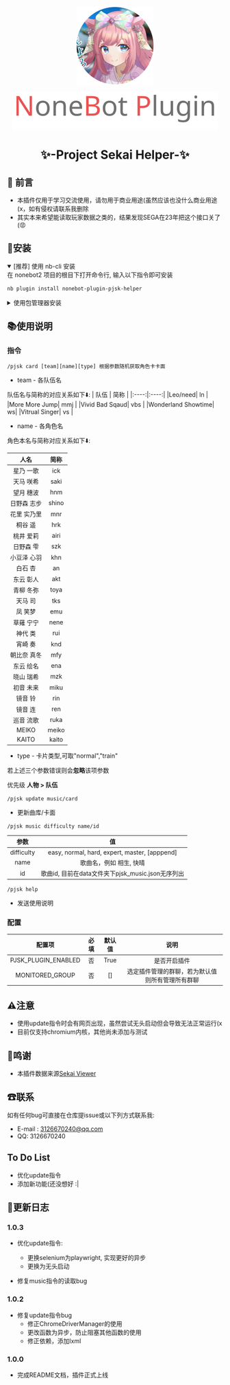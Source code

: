 <!-- markdownlint-disable MD024 MD026 MD031 MD033 MD036 MD041 -->

<div align="center">

<a href="https://v2.nonebot.dev/store">
  <img src="https://raw.githubusercontent.com/Agnes4m/nonebot_plugin_l4d2_server/main/image/logo.png" width="180" height="180" alt="NoneBotPluginLogo">
</a>

<p>
  <img src="https://raw.githubusercontent.com/lgc-NB2Dev/readme/main/template/plugin.svg" alt="NoneBotPluginText">
</p>

# ✨-Project Sekai Helper-✨

</div>

## 💬 前言
- 本插件仅用于学习交流使用，请勿用于商业用途(虽然应该也没什么商业用途(x，如有侵权请联系我删除
- 其实本来希望能读取玩家数据之类的，结果发现SEGA在23年把这个接口关了(😡
## 🔧安装
<details open>
<summary>[推荐] 使用 nb-cli 安装</summary>
在 nonebot2 项目的根目下打开命令行, 输入以下指令即可安装 

```bash
nb plugin install nonebot-plugin-pjsk-helper
```

</details>

<details>
<summary>使用包管理器安装</summary>
在 nonebot2 项目的插件目录下, 打开命令行, 根据你使用的包管理器, 输入相应的安装命令

<details>
<summary>pip</summary>

```bash
pip install nonebot-plugin-pjsk-helper
```

</details>
<details>
<summary>pdm</summary>

```bash
pdm add nonebot-plugin-pjsk-helper
```

</details>
<details>
<summary>poetry</summary>

```bash
poetry add nonebot-plugin-pjsk-helper
```

</details>
<details>
<summary>conda</summary>

```bash
conda install nonebot-plugin-pjsk-helper
```

</details>

打开 nonebot2 项目根目录下的 `pyproject.toml` 文件, 在 `[tool.nonebot]` 部分的 `plugins` 项里追加写入

```toml
[tool.nonebot]
plugins = [
    # ...
    "nonebot_plugin_pjsk"
]
```

</details>

## 📚使用说明

### 指令
```qq
/pjsk card [team][name][type] 根据参数随机获取角色卡卡面
```     
- team - 各队伍名

队伍名与简称的对应关系如下⬇️:
| 队伍 | 简称 |
|:----:|:----:|
|Leo/need| ln |
|More More Jump| mmj |
|Vivid Bad Sqaud| vbs |
|Wonderland Showtime| ws|
|Vitrual Singer| vs |
- name - 各角色名

角色本名与简称对应关系如下⬇️:

|   人名       | 简称  |
|:-----------:|:------:|
| 星乃 一歌   | ick   |
| 天马 咲希   | saki  |
| 望月 穗波   | hnm   |
| 日野森 志步 | shino |
| 花里 实乃里 | mnr   |
| 桐谷 遥     | hrk   |
| 桃井 爱莉   | airi  |
| 日野森 雫   | szk   |
| 小豆泽 心羽 | khn   |
| 白石 杏     | an    |
| 东云 彰人   | akt   |
| 青柳 冬弥   | toya  |
| 天马 司     | tks   |
| 凤 笑梦     | emu   |
| 草薙 宁宁   | nene  |
| 神代 类     | rui   |
| 宵崎 奏     | knd   |
| 朝比奈 真冬 | mfy   |
| 东云 绘名   | ena   |
| 晓山 瑞希   | mzk   |
| 初音 未来   | miku  |
| 镜音 铃     | rin   |
| 镜音 连     | ren   |
| 巡音 流歌   | ruka  |
| MEIKO       | meiko |
| KAITO       | kaito |

- type - 卡片类型,可取"normal","train"

若上述三个参数错误则会**忽略**该项参数

优先级 **人物 > 队伍**

```qq
/pjsk update music/card
```
- 更新曲库/卡面

```qq
/pjsk music difficulty name/id
```

| 参数 | 值 |
|:---:|:----:|
|difficulty|easy, normal, hard, expert, master, [apppend]|
|name | 歌曲名，例如 相生, 快晴|
|id   | 歌曲id, 目前在data文件夹下pjsk_music.json无序列出|

```qq
/pjsk help
```
- 发送使用说明


### 配置
|      配置项       |  必填   |  默认值  |               说明            |
|:----------------:|:------:|:--------:|:---------------------------:|
|PJSK_PLUGIN_ENABLED|  否    | True    | 是否开启插件 |
|  MONITORED_GROUP |   否    | []      | 选定插件管理的群聊，若为默认值则所有管理所有群聊|

## ⚠️注意
- 使用update指令时会有网页出现，虽然尝试无头启动但会导致无法正常运行(x
- 目前仅支持chromium内核，其他尚未添加与测试
## 🙏鸣谢
- 本插件数据来源[Sekai Viewer](https://sekai.best/)

## ☎联系
如有任何bug可直接在仓库提issue或以下列方式联系我:
- E-mail : 3126670240@qq.com 
- QQ: 3126670240

## To Do List
- 优化update指令
- 添加新功能(还没想好 :|

## 📝更新日志
### 1.0.3
- 优化update指令:
  - 更换selenium为playwright, 实现更好的异步
  - 更换为无头启动

- 修复music指令的读取bug

### 1.0.2

- 修复update指令bug
  - 修正ChromeDriverManager的使用
  - 更改函数为异步，防止阻塞其他函数的使用
  - 修正依赖，添加lxml

### 1.0.0

- 完成README文档，插件正式上线